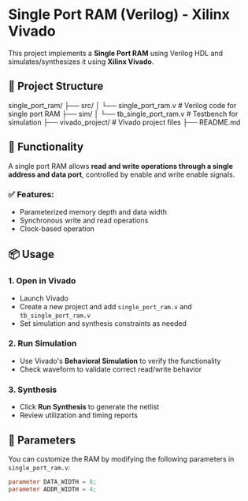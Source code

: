 # Single Port RAM (Verilog) - Xilinx Vivado

This project implements a **Single Port RAM** using Verilog HDL and simulates/synthesizes it using **Xilinx Vivado**.

## 📁 Project Structure

single_port_ram/
├── src/
│ └── single_port_ram.v # Verilog code for single port RAM
├── sim/
│ └── tb_single_port_ram.v # Testbench for simulation
├── vivado_project/ # Vivado project files
├── README.md


## 🧠 Functionality

A single port RAM allows **read and write operations through a single address and data port**, controlled by enable and write enable signals.

### ✅ Features:
- Parameterized memory depth and data width
- Synchronous write and read operations
- Clock-based operation

## 📦 Usage

### 1. Open in Vivado
- Launch Vivado
- Create a new project and add `single_port_ram.v` and `tb_single_port_ram.v`
- Set simulation and synthesis constraints as needed

### 2. Run Simulation
- Use Vivado's **Behavioral Simulation** to verify the functionality
- Check waveform to validate correct read/write behavior

### 3. Synthesis
- Click **Run Synthesis** to generate the netlist
- Review utilization and timing reports

## 🔧 Parameters

You can customize the RAM by modifying the following parameters in `single_port_ram.v`:

```verilog
parameter DATA_WIDTH = 8;
parameter ADDR_WIDTH = 4;
